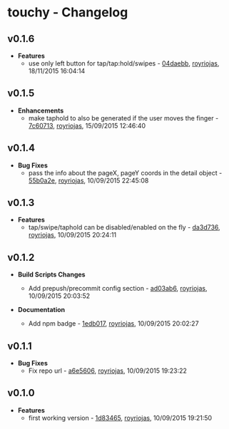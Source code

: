 
# touchy - Changelog
## v0.1.6
- **Features**
  - use only left button for tap/tap:hold/swipes - [04daebb]( https://github.com/royriojas/touchy/commit/04daebb ), [royriojas](https://github.com/royriojas), 18/11/2015 16:04:14

    
## v0.1.5
- **Enhancements**
  - make taphold to also be generated if the user moves the finger - [7c60713]( https://github.com/royriojas/touchy/commit/7c60713 ), [royriojas](https://github.com/royriojas), 15/09/2015 12:46:40

    
## v0.1.4
- **Bug Fixes**
  - pass the info about the pageX, pageY coords in the detail object - [55b0a2e]( https://github.com/royriojas/touchy/commit/55b0a2e ), [royriojas](https://github.com/royriojas), 10/09/2015 22:45:08

    
## v0.1.3
- **Features**
  - tap/swipe/taphold can be disabled/enabled on the fly - [da3d736]( https://github.com/royriojas/touchy/commit/da3d736 ), [royriojas](https://github.com/royriojas), 10/09/2015 20:24:11

    
## v0.1.2
- **Build Scripts Changes**
  - Add prepush/precommit config section - [ad03ab6]( https://github.com/royriojas/touchy/commit/ad03ab6 ), [royriojas](https://github.com/royriojas), 10/09/2015 20:03:52

    
- **Documentation**
  - Add npm badge - [1edb017]( https://github.com/royriojas/touchy/commit/1edb017 ), [royriojas](https://github.com/royriojas), 10/09/2015 20:02:27

    
## v0.1.1
- **Bug Fixes**
  - Fix repo url - [a6e5606]( https://github.com/royriojas/touchy/commit/a6e5606 ), [royriojas](https://github.com/royriojas), 10/09/2015 19:23:22

    
## v0.1.0
- **Features**
  - first working version - [1d83465]( https://github.com/royriojas/touchy/commit/1d83465 ), [royriojas](https://github.com/royriojas), 10/09/2015 19:21:50

    
